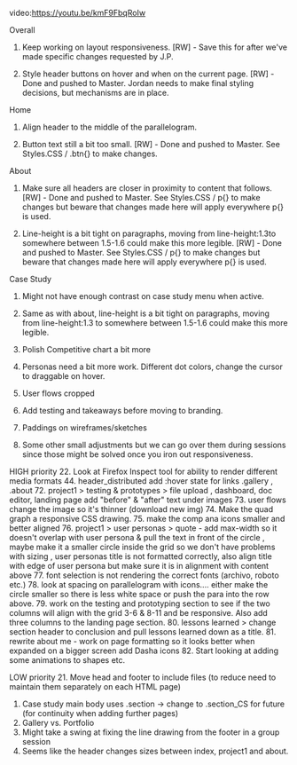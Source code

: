 video:https://youtu.be/kmF9FbqRoIw

Overall

1. Keep working on layout responsiveness.
  [RW] - Save this for after we've made specific changes requested by J.P.

2. Style header buttons on hover and when on the current page.
    [RW] - Done and pushed to Master.  Jordan needs to make final styling decisions, but mechanisms are in place.

Home

1. Align header to the middle of the parallelogram.

2. Button text still a bit too small.
  [RW] - Done and pushed to Master.  See Styles.CSS / .btn{} to make changes.

About

1. Make sure all headers are closer in proximity to content that follows.
  [RW] - Done and pushed to Master.  See Styles.CSS / p{} to make changes but beware that changes made here will apply everywhere p{} is used.

2. Line-height is a bit tight on paragraphs, moving from line-height:1.3to somewhere between 1.5-1.6 could make this more legible.
  [RW] - Done and pushed to Master.  See Styles.CSS / p{} to make changes but beware that changes made here will apply everywhere p{} is used.

Case Study

1. Might not have enough contrast on case study menu when active.

2. Same as with about, line-height is a bit tight on paragraphs, moving from line-height:1.3 to somewhere between 1.5-1.6 could make this more legible.

3. Polish Competitive chart a bit more

4. Personas need a bit more work. Different dot colors, change the cursor to draggable on hover.

5. User flows cropped

6. Add testing and takeaways before moving to branding.

7. Paddings on wireframes/sketches

8. Some other small adjustments but we can go over them during sessions since those might be solved once you iron out responsiveness.

HIGH priority
22. Look at Firefox Inspect tool for ability to render different media formats
44. header_distributed add :hover state for links .gallery , .about
72. project1 > testing & prototypes > file upload , dashboard, doc editor,     landing page
    add "before" & "after" text under images
73. user flows change the image so it's thinner (download new img)
74. Make the quad graph a responsive CSS drawing.
75. make the comp ana icons smaller and better aligned
76. project1 > user personas > quote - add max-width so it doesn't overlap with user persona & pull the text in front of the circle , maybe make it a smaller circle inside the grid so we don't have problems with sizing , user personas title is not formatted correctly, also align title with edge of user persona but make sure it is in alignment with content above
77. font selection is not rendering the correct fonts (archivo, roboto etc.)
78. look at spacing on parallelogram with icons.... either make the circle smaller so there is less white space or push the para into the row above.
79. work on the testing and prototyping section to see if the two columns will align with the grid 3-6 & 8-11 and be responsive. Also add three columns to the landing page section.
80. lessons learned > change section header to conclusion and pull lessons learned down as a title.
81. rewrite about me - work on page formatting so it looks better when expanded on a bigger screen add Dasha icons
82. Start looking at adding some animations to shapes etc.

LOW priority
21. Move head and footer to include files (to reduce need to maintain them separately on each HTML page)
1. Case study main body uses .section -> change to .section_CS for future (for continuity when adding further pages)
47. Gallery vs. Portfolio
49. Might take a swing at fixing the line drawing from the footer in a group session
50. Seems like the header changes sizes between index, project1 and about.
